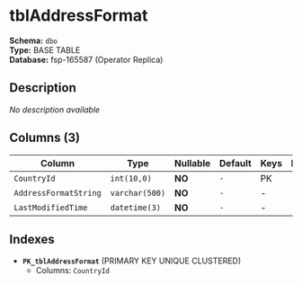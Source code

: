 # tblAddressFormat

**Schema:** `dbo`  
**Type:** BASE TABLE  
**Database:** fsp-165587 (Operator Replica)

## Description

*No description available*

## Columns (3)

| Column | Type | Nullable | Default | Keys | Description |
|--------|------|----------|---------|------|-------------|
| `CountryId` | `int(10,0)` | **NO** | `-` | PK | - |
| `AddressFormatString` | `varchar(500)` | **NO** | `-` | - | - |
| `LastModifiedTime` | `datetime(3)` | **NO** | `-` | - | - |

## Indexes

- **`PK_tblAddressFormat`** (PRIMARY KEY UNIQUE CLUSTERED)
  - Columns: `CountryId`
